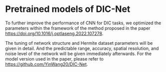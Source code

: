 # Pretrained models of DIC-Net
To further improve the performance of CNN for DIC tasks, we optimized the parameters within the framework of the method proposed in the paper https://doi.org/10.1016/j.optlaseng.2022.107278.

The tuning of network structure and Hermite dataset parameters will be given in detail. And the predictable range, accuracy, spatial resolution, and noise level of the network will be given immediately afterwards. For the model version used in the paper, please refer to https://github.com/YinWang20/DIC-Net.
